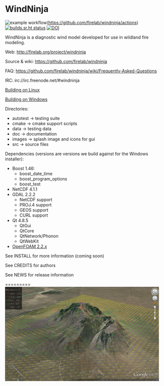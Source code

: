 WindNinja
=========
![example workflow](https://github.com/firelab/windninja/actions/workflows/testing.yml/badge.svg)(https://github.com/firelab/windninja/actions)
[![builds.sr.ht status](https://builds.sr.ht/~ksshannon/windninja.svg)](https://builds.sr.ht/~ksshannon/windninja?)
[![DOI](https://zenodo.org/badge/21244/firelab/windninja.svg)](https://zenodo.org/badge/latestdoi/21244/firelab/windninja)

WindNinja is a diagnostic wind model developed for use in wildland fire modeling.

Web:
http://firelab.org/project/windninja

Source & wiki:
https://github.com/firelab/windninja

FAQ:
https://github.com/firelab/windninja/wiki/Frequently-Asked-Questions

IRC:
irc://irc.freenode.net/#windninja

[Building on Linux](https://github.com/firelab/windninja/wiki/Building-WindNinja-on-Linux)

[Building on Windows](https://github.com/firelab/windninja/wiki/Building-WindNinja-on-Windows-using-the-MSVC-compiler-and-gisinternals.com-dependencies)

Directories:
 * autotest    -> testing suite
 * cmake       -> cmake support scripts
 * data        -> testing data
 * doc         -> documentation
 * images      -> splash image and icons for gui
 * src         -> source files

Dependencies (versions are versions we build against for the Windows installer):
 * Boost 1.46:
    * boost_date_time
    * boost_program_options
    * boost_test
 * NetCDF 4.1.1
 * GDAL 2.2.2
    * NetCDF support
    * PROJ.4 support
    * GEOS support
    * CURL support
 * Qt 4.8.5
    * QtGui
    * QtCore
    * QtNetwork/Phonon
    * QtWebKit
 * [OpenFOAM 2.2.x](https://github.com/OpenFOAM/OpenFOAM-2.2.x)

See INSTALL for more information (coming soon)

See CREDITS for authors

See NEWS for release information

=========
<img src="images/bsb.jpg" alt="Example output"  />

